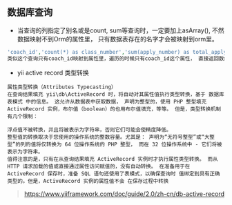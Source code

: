 ## 数据库查询

- 当查询的列指定了别名或是count, sum等查询时，一定要加上asArray(), 不然数据映射不到Orm的属性里， 只有数据表存在的名字才会被映射到orm里。

```php
'coach_id','count(*) as class_number','sum(apply_number) as total_apply_number'
类似这个查询只有coach_id映射到属性里，遍历的时候只有coach_id这个属性， 直接返回数组就不存在这个问题
```


- yii active record 类型转换

```
属性类型转换（Attributes Typecasting）
在查询结果填充 yii\db\ActiveRecord 时，将自动对其属性值执行类型转换，基于 数据库表模式 中的信息。 这允许从数据表中获取数据， 声明为整型的，使用 PHP 整型填充 ActiveRecord 实例，布尔值（boolean）的也用布尔值填充，等等。 但是，类型转换机制有几个限制：

浮点值不被转换，并且将被表示为字符串，否则它们可能会使精度降低。
整型值的转换取决于您使用的操作系统的整数容量。尤其是： 声明为“无符号整型”或“大整型”的列的值将仅转换为 64 位操作系统的 PHP 整型， 而在 32 位操作系统中 - 它们将被表示为字符串。
值得注意的是，只有在从查询结果填充 ActiveRecord 实例时才执行属性类型转换。 而从 HTTP 请求加载的值或直接通过属性访问赋值的，没有自动转换。 在准备用于在 ActiveRecord 保存时，准备 SQL 语句还使用了表模式，以确保查询时 值绑定到具有正确类型的。但是，ActiveRecord 实例的属性值不会 在保存过程中转换
```

> https://www.yiiframework.com/doc/guide/2.0/zh-cn/db-active-record